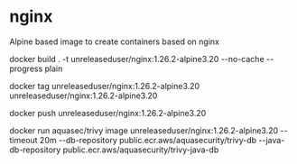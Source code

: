 # nginx

Alpine based image to create containers based on nginx

docker build . -t unreleaseduser/nginx:1.26.2-alpine3.20 --no-cache --progress plain

docker tag unreleaseduser/nginx:1.26.2-alpine3.20 unreleaseduser/nginx:1.26.2-alpine3.20

docker push unreleaseduser/nginx:1.26.2-alpine3.20

docker run aquasec/trivy image unreleaseduser/nginx:1.26.2-alpine3.20 --timeout 20m --db-repository public.ecr.aws/aquasecurity/trivy-db --java-db-repository public.ecr.aws/aquasecurity/trivy-java-db
